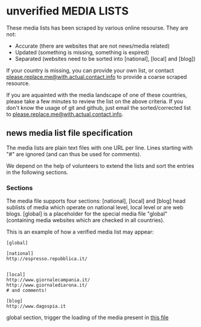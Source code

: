 # unverified MEDIA LISTS

These media lists has been scraped by various online resourse. 
They are not:

  * Accurate (there are websites that are not news/media related)
  * Updated (something is missing, something is expired)
  * Separated (websites need to be sorted into [national], [local] and [blog])

If your country is missing, you can provide your own list, or contact <please.replace.me@with.actual.contact.info> to provide a coarse scraped resource.

If you are aquainted with the media landscape of one of these countries, please take a few minutes to review the list on the above criteria. If you don't know the usage of git and github, just email the sorted/corrected list to <please.replace.me@with.actual.contact.info>.


## news media list file specification

The media lists are plain text files with one URL per line. Lines starting with "#" are ignored (and can thus be used for comments).

We depend on the help of volunteers to extend the lists and sort the entries in the following sections.

### Sections

The media file supports four sections: [national], [local] and [blog] head sublists of media which operate on national level, local level or are web blogs. [global] is a placeholder for the special 
media file "global" (containing media websites which are checked in all countries).

This is an example of how a verified media list may appear:

    [global]

    [national]
    http://espresso.repubblica.it/


    [local]
    http://www.giornalecampania.it/
    http://www.giornalediarona.it/
    # and comments!

    [blog]
    http://www.dagospia.it

global section, trigger the loading of the media present in [this file](https://github.com/vecna/trackmap/blob/master/special_media/global)

